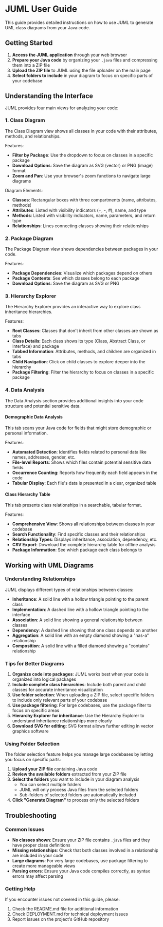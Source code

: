 # JUML User Guide

This guide provides detailed instructions on how to use JUML to generate UML class diagrams from your Java code.

## Getting Started

1. **Access the JUML application** through your web browser
2. **Prepare your Java code** by organizing your `.java` files and compressing them into a ZIP file
3. **Upload the ZIP file** to JUML using the file uploader on the main page
4. **Select folders to include** in your diagram to focus on specific parts of your codebase

## Understanding the Interface

JUML provides four main views for analyzing your code:

### 1. Class Diagram

The Class Diagram view shows all classes in your code with their attributes, methods, and relationships.

Features:
- **Filter by Package**: Use the dropdown to focus on classes in a specific package
- **Download Options**: Save the diagram as SVG (vector) or PNG (image) format
- **Zoom and Pan**: Use your browser's zoom functions to navigate large diagrams

Diagram Elements:
- **Classes**: Rectangular boxes with three compartments (name, attributes, methods)
- **Attributes**: Listed with visibility indicators (+, -, #), name, and type
- **Methods**: Listed with visibility indicators, name, parameters, and return type
- **Relationships**: Lines connecting classes showing their relationships

### 2. Package Diagram

The Package Diagram view shows dependencies between packages in your code.

Features:
- **Package Dependencies**: Visualize which packages depend on others
- **Package Contents**: See which classes belong to each package
- **Download Options**: Save the diagram as SVG or PNG

### 3. Hierarchy Explorer

The Hierarchy Explorer provides an interactive way to explore class inheritance hierarchies.

Features:
- **Root Classes**: Classes that don't inherit from other classes are shown as tabs
- **Class Details**: Each class shows its type (Class, Abstract Class, or Interface) and package
- **Tabbed Information**: Attributes, methods, and children are organized in tabs
- **Child Navigation**: Click on child classes to explore deeper into the hierarchy
- **Package Filtering**: Filter the hierarchy to focus on classes in a specific package

### 4. Data Analysis

The Data Analysis section provides additional insights into your code structure and potential sensitive data.

#### Demographic Data Analysis
This tab scans your Java code for fields that might store demographic or personal information.

Features:
- **Automated Detection**: Identifies fields related to personal data like names, addresses, gender, etc.
- **File-level Reports**: Shows which files contain potential sensitive data fields
- **Occurrence Counting**: Reports how frequently each field appears in the code
- **Tabular Display**: Each file's data is presented in a clear, organized table

#### Class Hierarchy Table
This tab presents class relationships in a searchable, tabular format.

Features:
- **Comprehensive View**: Shows all relationships between classes in your codebase
- **Search Functionality**: Find specific classes and their relationships
- **Relationship Types**: Displays inheritance, association, dependency, etc.
- **CSV Export**: Download the complete hierarchy table for offline analysis
- **Package Information**: See which package each class belongs to

## Working with UML Diagrams

### Understanding Relationships

JUML displays different types of relationships between classes:

- **Inheritance**: A solid line with a hollow triangle pointing to the parent class
- **Implementation**: A dashed line with a hollow triangle pointing to the interface
- **Association**: A solid line showing a general relationship between classes
- **Dependency**: A dashed line showing that one class depends on another
- **Aggregation**: A solid line with an empty diamond showing a "has-a" relationship
- **Composition**: A solid line with a filled diamond showing a "contains" relationship

### Tips for Better Diagrams

1. **Organize code into packages**: JUML works best when your code is organized into logical packages
2. **Include complete class hierarchies**: Include both parent and child classes for accurate inheritance visualization
3. **Use folder selection**: When uploading a ZIP file, select specific folders to include only relevant parts of your codebase
4. **Use package filtering**: For large codebases, use the package filter to focus on specific areas
5. **Hierarchy Explorer for inheritance**: Use the Hierarchy Explorer to understand inheritance relationships more clearly
6. **Download SVG for editing**: SVG format allows further editing in vector graphics software

### Using Folder Selection

The folder selection feature helps you manage large codebases by letting you focus on specific parts:

1. **Upload your ZIP file** containing Java code
2. **Review the available folders** extracted from your ZIP file
3. **Select the folders** you want to include in your diagram analysis
   - You can select multiple folders
   - JUML will only process Java files from the selected folders
   - Sub-folders of selected folders are automatically included
4. **Click "Generate Diagram"** to process only the selected folders

## Troubleshooting

### Common Issues

- **No classes shown**: Ensure your ZIP file contains `.java` files and they have proper class definitions
- **Missing relationships**: Check that both classes involved in a relationship are included in your code
- **Large diagrams**: For very large codebases, use package filtering to create more manageable views
- **Parsing errors**: Ensure your Java code compiles correctly, as syntax errors may affect parsing

### Getting Help

If you encounter issues not covered in this guide, please:
1. Check the README.md file for additional information
2. Check DEPLOYMENT.md for technical deployment issues
3. Report issues on the project's GitHub repository